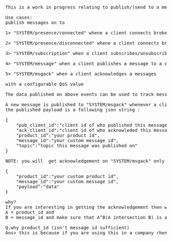 <pre>
This is a work in progress relating to publish/(send to a messaging system eg: kafka) selectable emqttd message states

Use cases: 
publish messages on to

1> "SYSTEM/presence/connected" whene a client connects broker,

2> "SYSTEM/presence/disconnected" whene a client connects broker,

3> "SYSTEM/subscription" when a client subscribes/unsubscribes to a channel,

4> "SYSTEM/message" when a client publishes a message to a channel,

5> "SYSTEM/msgack" when a client acknowledges a messages

with a configurable QoS value

The data published on above events can be used to track message and client's activity in realtime.

A new message is published to "SYSTEM/msgack" whenever a client acknowledges a new message
the published payload is a following json string :

{
	"pub_client_id":"client id of who published this message",
	"ack_client_id":"client id of who acknowleded this message",
	"product_id":"your product id",
	"message_id":"your custom message id",
	"topic":"topic this message was published on"
}

NOTE: you will  get acknowledgement on "SYSTEM/msgack" only if you publish your payload as serialized json with following mandatory keys:

{
	"product_id":"your custom product id",
	"message_id":"your custom message id",
	"payload":"data"
} 

why?
If you are interesting in getting the acknowledgement then while publishing the message you should specify the 
A = product_id and
B = message_id and make sure that A^B(A intersection B) is always unique.

Q.why product_id (isn't message id sufficient) 
Ans> this is because if you are using this in a company rhen there might exist a possibility that there are many products having same message id, therefore to uniquely identify a message you should send the message as a json with both product_id and message_id.
</pre>

